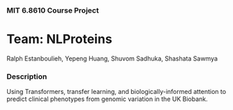### MIT 6.8610 Course Project
# Team: NLProteins
Ralph Estanboulieh, Yepeng Huang, Shuvom Sadhuka, Shashata Sawmya

### Description
Using Transformers, transfer learning, and biologically-informed attention to predict clinical phenotypes from genomic variation in the UK Biobank.
 
